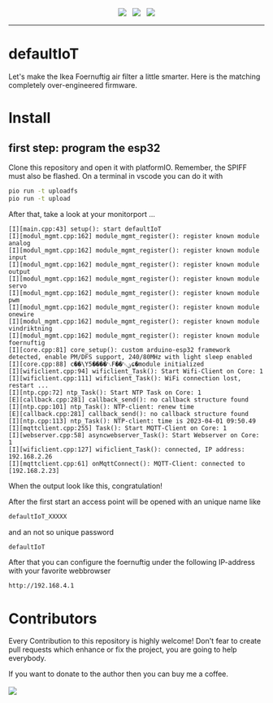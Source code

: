 <p align="center">
<img src="https://img.shields.io/github/last-commit/sharandac/defaultIoT.svg?style=for-the-badge" />
&nbsp;
<img src="https://img.shields.io/github/license/sharandac/defaultIoT.svg?style=for-the-badge" />
&nbsp;
<a href="https://www.buymeacoffee.com/sharandac" target="_blank"><img src="https://img.shields.io/badge/Buy%20me%20a%20coffee-%E2%82%AC5-orange?style=for-the-badge&logo=buy-me-a-coffee" /></a>
</p>
<hr/>


# defaultIoT

Let's make the Ikea Foernuftig air filter a little smarter. Here is the matching completely over-engineered firmware.

# Install

## first step: program the esp32

Clone this repository and open it with platformIO. Remember, the SPIFF must also be flashed. On a terminal in vscode you can do it with
```bash
pio run -t uploadfs
pio run -t upload
```

After that, take a look at your monitorport ...

```text
[I][main.cpp:43] setup(): start defaultIoT
[I][modul_mgmt.cpp:162] module_mgmt_register(): register known module analog
[I][modul_mgmt.cpp:162] module_mgmt_register(): register known module input
[I][modul_mgmt.cpp:162] module_mgmt_register(): register known module output
[I][modul_mgmt.cpp:162] module_mgmt_register(): register known module servo
[I][modul_mgmt.cpp:162] module_mgmt_register(): register known module pwm
[I][modul_mgmt.cpp:162] module_mgmt_register(): register known module onewire
[I][modul_mgmt.cpp:162] module_mgmt_register(): register known module vindriktning
[I][modul_mgmt.cpp:162] module_mgmt_register(): register known module foernuftig
[I][core.cpp:81] core_setup(): custom arduino-esp32 framework detected, enable PM/DFS support, 240/80MHz with light sleep enabled
[I][core.cpp:88] c��\Y5����␃F��␀ؽɕ�module initialized
[I][wificlient.cpp:94] wificlient_Task(): Start Wifi-Client on Core: 1
[I][wificlient.cpp:111] wificlient_Task(): WiFi connection lost, restart ... 
[I][ntp.cpp:72] ntp_Task(): Start NTP Task on Core: 1
[E][callback.cpp:281] callback_send(): no callback structure found
[I][ntp.cpp:101] ntp_Task(): NTP-client: renew time
[E][callback.cpp:281] callback_send(): no callback structure found
[I][ntp.cpp:113] ntp_Task(): NTP-client: time is 2023-04-01 09:50.49
[I][mqttclient.cpp:255] Task(): Start MQTT-Client on Core: 1
[I][webserver.cpp:58] asyncwebserver_Task(): Start Webserver on Core: 1
[I][wificlient.cpp:127] wificlient_Task(): connected, IP address: 192.168.2.26
[I][mqttclient.cpp:61] onMqttConnect(): MQTT-Client: connected to [192.168.2.23]
```
When the output look like this, congratulation!

After the first start an access point will be opened with an unique name like
```bash
defaultIoT_XXXXX
```
and an not so unique password
```bash
defaultIoT
```
After that you can configure the foernuftig under the following IP-address with your favorite webbrowser
```bash
http://192.168.4.1
```



# Contributors

Every Contribution to this repository is highly welcome! Don't fear to create pull requests which enhance or fix the project, you are going to help everybody.
<p>
If you want to donate to the author then you can buy me a coffee.
<br/><br/>
<a href="https://www.buymeacoffee.com/sharandac" target="_blank"><img src="https://img.shields.io/badge/Buy%20me%20a%20coffee-%E2%82%AC5-orange?style=for-the-badge&logo=buy-me-a-coffee" /></a>
</p>


